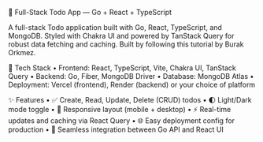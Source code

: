 📝 Full-Stack Todo App — Go + React + TypeScript

A full-stack Todo application built with Go, React, TypeScript, and MongoDB. Styled with Chakra UI and powered by TanStack Query for robust data fetching and caching. Built by following this tutorial by Burak Orkmez.

🔧 Tech Stack
	•	Frontend: React, TypeScript, Vite, Chakra UI, TanStack Query
	•	Backend: Go, Fiber, MongoDB Driver
	•	Database: MongoDB Atlas
	•	Deployment: Vercel (frontend), Render (backend) or your choice of platform

✨ Features
	•	✅ Create, Read, Update, Delete (CRUD) todos
	•	🌓 Light/Dark mode toggle
	•	📱 Responsive layout (mobile + desktop)
	•	⚡ Real-time updates and caching via React Query
	•	🌐 Easy deployment config for production
	•	🔁 Seamless integration between Go API and React UI
